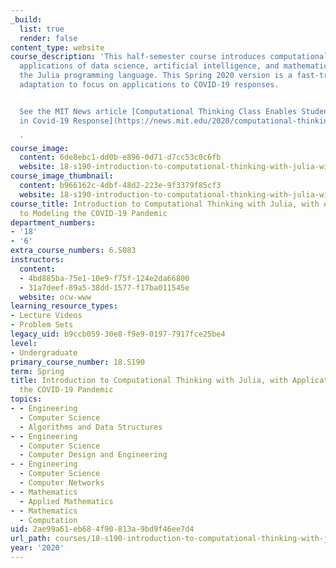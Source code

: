 ```yaml
---
_build:
  list: true
  render: false
content_type: website
course_description: 'This half-semester course introduces computational thinking through
  applications of data science, artificial intelligence, and mathematical models using
  the Julia programming language. This Spring 2020 version is a fast-tracked curriculum
  adaptation to focus on applications to COVID-19 responses.


  See the MIT News article [Computational Thinking Class Enables Students to Engage
  in Covid-19 Response](https://news.mit.edu/2020/computational-thinking-class-enables-students-engage-covid-19-response-0407)

  '
course_image:
  content: 6de8ebc1-dd0b-e896-0d71-d7cc53c0c6fb
  website: 18-s190-introduction-to-computational-thinking-with-julia-with-applications-to-modeling-the-covid-19-pandemic-spring-2020
course_image_thumbnail:
  content: b966162c-4dbf-48d2-223e-9f3379f85cf3
  website: 18-s190-introduction-to-computational-thinking-with-julia-with-applications-to-modeling-the-covid-19-pandemic-spring-2020
course_title: Introduction to Computational Thinking with Julia, with Applications
  to Modeling the COVID-19 Pandemic
department_numbers:
- '18'
- '6'
extra_course_numbers: 6.S083
instructors:
  content:
  - 4bd885ba-75e1-10e9-f75f-124e2da66800
  - 31a7deef-89a5-38dd-1577-f17ba011545e
  website: ocw-www
learning_resource_types:
- Lecture Videos
- Problem Sets
legacy_uid: b9ccb059-30e8-f9e9-0197-7917fce25be4
level:
- Undergraduate
primary_course_number: 18.S190
term: Spring
title: Introduction to Computational Thinking with Julia, with Applications to Modeling
  the COVID-19 Pandemic
topics:
- - Engineering
  - Computer Science
  - Algorithms and Data Structures
- - Engineering
  - Computer Science
  - Computer Design and Engineering
- - Engineering
  - Computer Science
  - Computer Networks
- - Mathematics
  - Applied Mathematics
- - Mathematics
  - Computation
uid: 2ae99a61-eb68-4f90-813a-9bd9f46ee7d4
url_path: courses/18-s190-introduction-to-computational-thinking-with-julia-with-applications-to-modeling-the-covid-19-pandemic-spring-2020
year: '2020'
---
```

